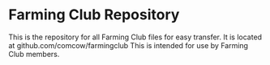 # Farming Club Repository
This is the repository for all Farming Club files for easy transfer.
It is located at github.com/comcow/farmingclub
This is intended for use by Farming Club members.

